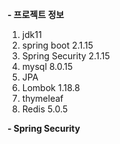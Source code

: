 **- 프로젝트 정보**
1. jdk11
2. spring boot 2.1.15
3. Spring Security 2.1.15
4. mysql 8.0.15
5. JPA
6. Lombok 1.18.8
7. thymeleaf
8. Redis 5.0.5


**- Spring Security**
  